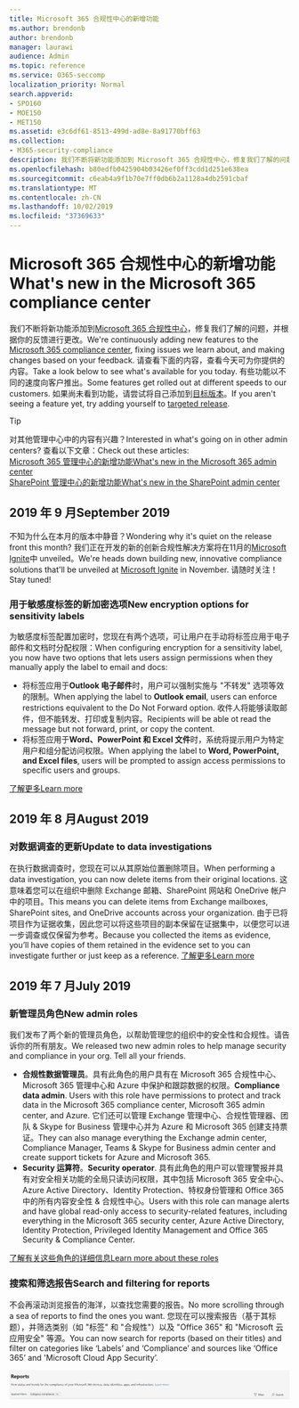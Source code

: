 ```yaml
---
title: Microsoft 365 合规性中心的新增功能
ms.author: brendonb
author: brendonb
manager: laurawi
audience: Admin
ms.topic: reference
ms.service: O365-seccomp
localization_priority: Normal
search.appverid:
- SPO160
- MOE150
- MET150
ms.assetid: e3c6df61-8513-499d-ad8e-8a91770bff63
ms.collection:
- M365-security-compliance
description: 我们不断将新功能添加到 Microsoft 365 合规性中心，修复我们了解的问题，并根据你的反馈进行更改。 了解我们在本月所做的操作。
ms.openlocfilehash: b80edfb0425904b03426ef0ff3cdd1d251e638ea
ms.sourcegitcommit: c6eab4a9f1b70e7ff0db6b2a1128a4db2591cbaf
ms.translationtype: MT
ms.contentlocale: zh-CN
ms.lasthandoff: 10/02/2019
ms.locfileid: "37369633"
---
```

# <a name="whats-new-in-the-microsoft-365-compliance-center"></a><span data-ttu-id="71f1c-104">Microsoft 365 合规性中心的新增功能</span><span class="sxs-lookup"><span data-stu-id="71f1c-104">What's new in the Microsoft 365 compliance center</span></span>

<span data-ttu-id="71f1c-105">我们不断将新功能添加到[Microsoft 365 合规性中心](microsoft-365-compliance-center.md)，修复我们了解的问题，并根据你的反馈进行更改。</span><span class="sxs-lookup"><span data-stu-id="71f1c-105">We're continuously adding new features to the [Microsoft 365 compliance center](microsoft-365-compliance-center.md), fixing issues we learn about, and making changes based on your feedback.</span></span> <span data-ttu-id="71f1c-106">请查看下面的内容，查看今天可为你提供的内容。</span><span class="sxs-lookup"><span data-stu-id="71f1c-106">Take a look below to see what's available for you today.</span></span> <span data-ttu-id="71f1c-107">有些功能以不同的速度向客户推出。</span><span class="sxs-lookup"><span data-stu-id="71f1c-107">Some features get rolled out at different speeds to our customers.</span></span> <span data-ttu-id="71f1c-108">如果尚未看到功能，请尝试将自己添加到[目标版本](https://docs.microsoft.com/office365/admin/manage/release-options-in-office-365)。</span><span class="sxs-lookup"><span data-stu-id="71f1c-108">If you aren't seeing a feature yet, try adding yourself to [targeted release](https://docs.microsoft.com/office365/admin/manage/release-options-in-office-365).</span></span>

> [!TIP]
> <span data-ttu-id="71f1c-109">对其他管理中心中的内容有兴趣？</span><span class="sxs-lookup"><span data-stu-id="71f1c-109">Interested in what's going on in other admin centers?</span></span> <span data-ttu-id="71f1c-110">查看以下文章：</span><span class="sxs-lookup"><span data-stu-id="71f1c-110">Check out these articles:</span></span><br>[<span data-ttu-id="71f1c-111">Microsoft 365 管理中心的新增功能</span><span class="sxs-lookup"><span data-stu-id="71f1c-111">What's new in the Microsoft 365 admin center</span></span>](https://docs.microsoft.com/office365/admin/whats-new-in-preview?view=o365-worldwide)<br>[<span data-ttu-id="71f1c-112">SharePoint 管理中心的新增功能</span><span class="sxs-lookup"><span data-stu-id="71f1c-112">What's new in the SharePoint admin center</span></span>](https://docs.microsoft.com/sharepoint/what-s-new-in-admin-center)

## <a name="september-2019"></a><span data-ttu-id="71f1c-113">2019 年 9 月</span><span class="sxs-lookup"><span data-stu-id="71f1c-113">September 2019</span></span>

<span data-ttu-id="71f1c-114">不知为什么在本月的版本中静音？</span><span class="sxs-lookup"><span data-stu-id="71f1c-114">Wondering why it's quiet on the release front this month?</span></span> <span data-ttu-id="71f1c-115">我们正在开发的新的创新合规性解决方案将在11月的[Microsoft Ignite](https://www.microsoft.com/ignite)中 unveiled。</span><span class="sxs-lookup"><span data-stu-id="71f1c-115">We're heads down building new, innovative compliance solutions that'll be unveiled at [Microsoft Ignite](https://www.microsoft.com/ignite) in November.</span></span> <span data-ttu-id="71f1c-116">请随时关注！</span><span class="sxs-lookup"><span data-stu-id="71f1c-116">Stay tuned!</span></span>

### <a name="new-encryption-options-for-sensitivity-labels"></a><span data-ttu-id="71f1c-117">用于敏感度标签的新加密选项</span><span class="sxs-lookup"><span data-stu-id="71f1c-117">New encryption options for sensitivity labels</span></span> 

<span data-ttu-id="71f1c-118">为敏感度标签配置加密时，您现在有两个选项，可让用户在手动将标签应用于电子邮件和文档时分配权限：</span><span class="sxs-lookup"><span data-stu-id="71f1c-118">When configuring encryption for a sensitivity label, you now have two options that lets users assign permissions when they manually apply the label to email and docs:</span></span><br>
- <span data-ttu-id="71f1c-119">将标签应用于**Outlook 电子邮件**时，用户可以强制实施与 "不转发" 选项等效的限制。</span><span class="sxs-lookup"><span data-stu-id="71f1c-119">When applying the label to **Outlook email**, users can enforce restrictions equivalent to the Do Not Forward option.</span></span> <span data-ttu-id="71f1c-120">收件人将能够读取邮件，但不能转发、打印或复制内容。</span><span class="sxs-lookup"><span data-stu-id="71f1c-120">Recipients will be able ot read the message but not forward, print, or copy the content.</span></span>
- <span data-ttu-id="71f1c-121">将标签应用于**Word、PowerPoint 和 Excel 文件**时，系统将提示用户为特定用户和组分配访问权限。</span><span class="sxs-lookup"><span data-stu-id="71f1c-121">When applying the label to **Word, PowerPoint, and Excel files**, users will be prompted to assign access permissions to specific users and groups.</span></span>

[<span data-ttu-id="71f1c-122">了解更多</span><span class="sxs-lookup"><span data-stu-id="71f1c-122">Learn more</span></span>](encryption-sensitivity-labels.md#let-users-assign-permissions)

## <a name="august-2019"></a><span data-ttu-id="71f1c-123">2019 年 8 月</span><span class="sxs-lookup"><span data-stu-id="71f1c-123">August 2019</span></span>

### <a name="update-to-data-investigations"></a><span data-ttu-id="71f1c-124">对数据调查的更新</span><span class="sxs-lookup"><span data-stu-id="71f1c-124">Update to data investigations</span></span>

<span data-ttu-id="71f1c-125">在执行数据调查时，您现在可以从其原始位置删除项目。</span><span class="sxs-lookup"><span data-stu-id="71f1c-125">When performing a data investigation, you can now delete items from their original locations.</span></span> <span data-ttu-id="71f1c-126">这意味着您可以在组织中删除 Exchange 邮箱、SharePoint 网站和 OneDrive 帐户中的项目。</span><span class="sxs-lookup"><span data-stu-id="71f1c-126">This means you can delete items from Exchange mailboxes, SharePoint sites, and OneDrive accounts across your organization.</span></span> <span data-ttu-id="71f1c-127">由于已将项目作为证据收集，因此您可以将这些项目的副本保留在证据集中，以便您可以进一步调查或仅保留为参考。</span><span class="sxs-lookup"><span data-stu-id="71f1c-127">Because you collected the items as evidence, you’ll have copies of them retained in the evidence set to you can investigate further or just keep as a reference.</span></span> [<span data-ttu-id="71f1c-128">了解更多</span><span class="sxs-lookup"><span data-stu-id="71f1c-128">Learn more</span></span>](manage-data-spillage-incidents.md#step-4-delete-the-spilled-data) 

## <a name="july-2019"></a><span data-ttu-id="71f1c-129">2019 年 7 月</span><span class="sxs-lookup"><span data-stu-id="71f1c-129">July 2019</span></span>

### <a name="new-admin-roles"></a><span data-ttu-id="71f1c-130">新管理员角色</span><span class="sxs-lookup"><span data-stu-id="71f1c-130">New admin roles</span></span>

<span data-ttu-id="71f1c-131">我们发布了两个新的管理员角色，以帮助管理您的组织中的安全性和合规性。请告诉你的所有朋友。</span><span class="sxs-lookup"><span data-stu-id="71f1c-131">We released two new admin roles to help manage security and compliance in your org. Tell all your friends.</span></span>

- <span data-ttu-id="71f1c-132">**合规性数据管理员**。具有此角色的用户具有在 Microsoft 365 合规性中心、Microsoft 365 管理中心和 Azure 中保护和跟踪数据的权限。</span><span class="sxs-lookup"><span data-stu-id="71f1c-132">**Compliance data admin**. Users with this role have permissions to protect and track data in the Microsoft 365 compliance center, Microsoft 365 admin center, and Azure.</span></span> <span data-ttu-id="71f1c-133">它们还可以管理 Exchange 管理中心、合规性管理器、团队 & Skype for Business 管理中心并为 Azure 和 Microsoft 365 创建支持票证。</span><span class="sxs-lookup"><span data-stu-id="71f1c-133">They can also manage everything the Exchange admin center, Compliance Manager, Teams & Skype for Business admin center and create support tickets for Azure and Microsoft 365.</span></span>
- <span data-ttu-id="71f1c-134">**Security 运算符**。</span><span class="sxs-lookup"><span data-stu-id="71f1c-134">**Security operator**.</span></span> <span data-ttu-id="71f1c-135">具有此角色的用户可以管理警报并具有对安全相关功能的全局只读访问权限，其中包括 Microsoft 365 安全中心、Azure Active Directory、Identity Protection、特权身份管理和 Office 365 中的所有内容安全性 & 合规性中心。</span><span class="sxs-lookup"><span data-stu-id="71f1c-135">Users with this role can manage alerts and have global read-only access to security-related features, including everything in the Microsoft 365 security center, Azure Active Directory, Identity Protection, Privileged Identity Management and Office 365 Security & Compliance Center.</span></span>

[<span data-ttu-id="71f1c-136">了解有关这些角色的详细信息</span><span class="sxs-lookup"><span data-stu-id="71f1c-136">Learn more about these roles</span></span>](https://docs.microsoft.com/microsoft-365/security//office-365-security/permissions-microsoft-365-compliance-security)

### <a name="search-and-filtering-for-reports"></a><span data-ttu-id="71f1c-137">搜索和筛选报告</span><span class="sxs-lookup"><span data-stu-id="71f1c-137">Search and filtering for reports</span></span>

<span data-ttu-id="71f1c-138">不会再滚动浏览报告的海洋，以查找您需要的报告。</span><span class="sxs-lookup"><span data-stu-id="71f1c-138">No more scrolling through a sea of reports to find the ones you want.</span></span> <span data-ttu-id="71f1c-139">您现在可以搜索报告（基于其标题），并筛选类别（如 "标签" 和 "合规性"）以及 "Office 365" 和 "Microsoft 云应用安全" 等源。</span><span class="sxs-lookup"><span data-stu-id="71f1c-139">You can now search for reports (based on their titles) and filter on categories like ‘Labels’ and ‘Compliance’ and sources like ‘Office 365’ and 'Microsoft Cloud App Security’.</span></span>

![包含已应用筛选器的报表的搜索和筛选按钮的屏幕捕获](media/mcc_report_filtering.png)
